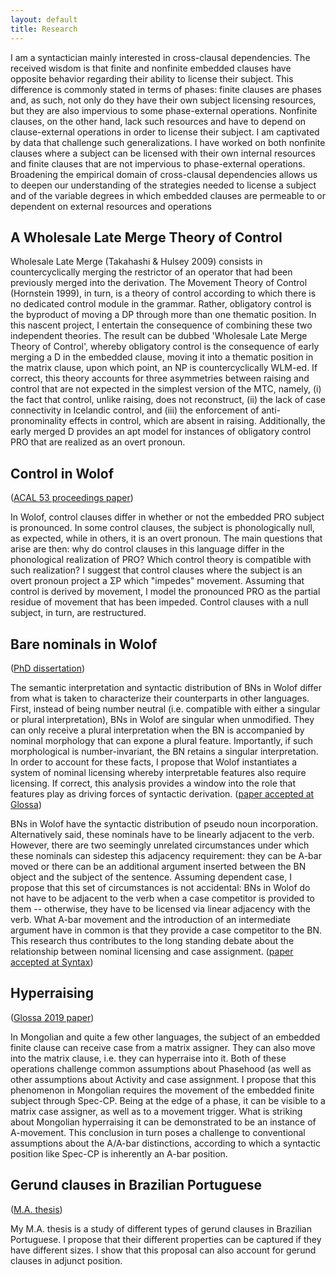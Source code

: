 ```yaml
---
layout: default
title: Research
---
```


I am a syntactician mainly interested in cross-clausal dependencies. The received wisdom is that finite and nonfinite embedded clauses have opposite behavior regarding their ability to license their subject. This difference is commonly stated in terms of phases: finite clauses are phases and, as such, not only do they have their own subject licensing resources, but they are also impervious to some phase-external operations. Nonfinite clauses, on the other hand, lack such resources and have to depend on clause-external operations in order to license their subject. I am captivated by data that challenge such generalizations. I have worked on both nonfinite clauses where a subject can be licensed with their own internal resources and finite clauses that are not impervious to phase-external operations. Broadening the empirical domain of cross-clausal dependencies allows us to deepen our understanding of the strategies needed to license a subject and of the variable degrees in which embedded clauses are permeable to or dependent on external resources and operations

## A Wholesale Late Merge Theory of Control

Wholesale Late Merge (Takahashi & Hulsey 2009) consists in countercyclically merging the restrictor of an operator that had been previously merged into the derivation. The Movement Theory of Control (Hornstein 1999), in turn, is a theory of control according to which there is no dedicated control module in the grammar. Rather, obligatory control is the byproduct of moving a DP through more than one thematic position. In this nascent project, I entertain the consequence of combining these two independent theories. The result can be dubbed 'Wholesale Late Merge Theory of Control', whereby obligatory control is the consequence of early merging a D in the embedded clause, moving it into a thematic position in the matrix clause, upon which point, an NP is countercyclically WLM-ed. If correct, this theory accounts for three asymmetries between raising and control that are not expected in the simplest version of the MTC, namely, (i) the fact that control, unlike raising, does not reconstruct, (ii) the lack of case connectivity in Icelandic control, and (iii) the enforcement of anti-pronominality effects in control, which are absent in raising. Additionally, the early merged D provides an apt model for instances of obligatory control PRO that are realized as an overt pronoun.

## Control in Wolof

([ACAL 53 proceedings paper](https://ling.auf.net/lingbuzz/007129))

In Wolof, control clauses differ in whether or not the embedded PRO subject is pronounced. In some control clauses, the subject is phonologically null, as expected, while in others, it is an overt pronoun. The main questions that arise are then: why do control clauses in this language differ in the phonological realization of PRO? Which control theory is compatible with such realization? I suggest that control clauses where the subject is an overt pronoun project a ΣP which "impedes" movement. Assuming that control is derived by movement, I model the pronounced PRO as the partial residue of movement that has been impeded. Control clauses with a null subject, in turn, are restructured.

## Bare nominals in Wolof

([PhD dissertation](https://dspace.mit.edu/handle/1721.1/139864))

The semantic interpretation and syntactic distribution of BNs in Wolof differ from what is taken to characterize their counterparts in other languages. First, instead of being number neutral (i.e. compatible with either a singular or plural interpretation), BNs in Wolof are singular when unmodified. They can only receive a plural interpretation when the BN is accompanied by nominal morphology that can expone a plural feature. Importantly, if such morphological is number-invariant, the BN retains a singular interpretation. In order to account for these facts, I propose that Wolof instantiates a system of nominal licensing whereby interpretable features also require licensing. If correct, this analysis provides a window into the role that features play as driving forces of syntactic derivation. ([paper accepted at Glossa](https://ling.auf.net/lingbuzz/004922))

BNs in Wolof have the syntactic distribution of pseudo noun incorporation. Alternatively said, these nominals have to be linearly adjacent to the verb. However, there are two seemingly unrelated circumstances under which these nominals can sidestep this adjacency requirement: they can be A-bar moved or there can be an additional argument inserted between the BN object and the subject of the sentence. Assuming dependent case, I propose that this set of circumstances is not accidental: BNs in Wolof do not have to be adjacent to the verb when a case competitor is provided to them -- otherwise, they have to be licensed via linear adjacency with the verb. What A-bar movement and the introduction of an intermediate argument have in common is that they provide a case competitor to the BN. This research thus contributes to the long standing debate about the relationship between nominal licensing and case assignment. ([paper accepted at Syntax](https://ling.auf.net/lingbuzz/005314))

## Hyperraising

([Glossa 2019 paper](https://doi.org/10.5334/gjgl.667))


In Mongolian and quite a few other languages, the subject of an embedded finite clause can receive case from a matrix assigner. They can also move into the matrix clause, i.e. they can hyperraise into it. Both of these operations challenge common assumptions about Phasehood (as well as other assumptions about Activity and case assignment. I propose that this phenomenon in Mongolian requires the movement of the embedded finite subject through Spec-CP. Being at the edge of a phase, it can be visible to a matrix case assigner, as well as to a movement trigger. What is striking about Mongolian hyperraising it can be demonstrated to be an instance of A-movement. This conclusion in turn poses a challenge to conventional assumptions about the A/A-bar distinctions, according to which a syntactic position like Spec-CP is inherently an A-bar position.

## Gerund clauses in Brazilian Portuguese

([M.A. thesis](https://ling.auf.net/lingbuzz/002715))

My M.A. thesis is a study of different types of gerund clauses in Brazilian Portuguese. I propose that their different properties can be captured if they have different sizes. I show that this proposal can also account for gerund clauses in adjunct position.
